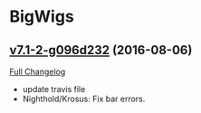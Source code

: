 # BigWigs

## [v7.1-2-g096d232](https://github.com/BigWigsMods/BigWigs/tree/096d232c199516ceb2c42650528d48f175afcdfe) (2016-08-06) [](#top)
[Full Changelog](https://github.com/BigWigsMods/BigWigs/compare/v7.1...096d232c199516ceb2c42650528d48f175afcdfe)

-   update travis file
-   Nighthold/Krosus: Fix bar errors.
